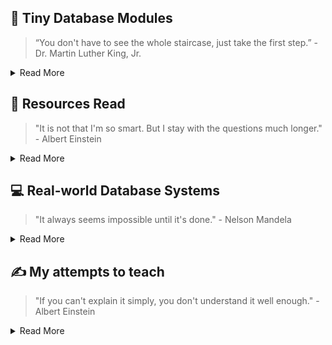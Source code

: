 ## 📎 Tiny Database Modules
> “You don't have to see the whole staircase, just take the first step.”  - Dr. Martin Luther King, Jr.

<details>
<summary>Read More</summary>

#### Individual Database Components
- [yacc parser](https://github.com/db-modules/tiny-yacc-sql-parser): `YACC`, SQL Parser
- [tiny-sql-rewriter](https://github.com/db-modules/tiny-sql-rewriter): SQL rewriter, analyser
- [tiny-planner](https://github.com/db-modules/tiny-planner): LogicalPlan `Builder`, Logical Plan Rule Based `Optimizer`, `Execution` Engine
- [tiny-exec-engine](https://github.com/db-modules/colexec-db) : Vectorized `Execution Engine`
- [serializable snapshot isolation](https://github.com/db-modules/serialized-snapshot-isolation): `Isolation Level`, Transactions
- [lsm tree](https://github.com/db-modules/lsm-tree): `Storage Engine`, Memtable, WAL
- [tiny-java-db](https://github.com/db-modules/tiny-db): `Volcano Model`, Query Optimizer

```markdown
┌───────┐  ┌───────┐  ┌───────┐  ┌───────┐   ┌───────┐   ┌───────┐
│       │  │       │  │ RBO   │  │       │   │ Txn   │   │ Col   │
│Parse  ├─►│Rewrite├─►│  +    ├─►│ Exec  ├──►│  +    |──►| LSM   │
│       │  │       │  │ CBO   │  │Engine │   │ WAL   │   │       │
└───────┘  └───────┘  └───────┘  └───────┘   └───────┘   └───────┘
```

#### Misc Database Components
- [embedded server](https://github.com/db-modules/tiny-embedded-server): `Sockets`
- [workerpool](https://github.com/db-modules/workerpool): `job queue`, `worker pool`
- [lotsaa](https://github.com/db-modules/lotsaa): `benchmark`, `concurrent access`

#### Simple Distributed Systems
- [leader election](https://github.com/db-modules/distributed_leader_election): `Layered BFS`, `Flood Max`
- [network topology optimizer](https://github.com/db-modules/network_topology_optimizer): `Heuristics`, `Topology`
- [geo-spark-lite](https://github.com/db-modules/spatial-spark-rdd): `Spark RDD`, `Apache Sedona`, `Spatial Indexing`

</details>

## 📗 Resources Read
> "It is not that I'm so smart. But I stay with the questions much longer." - Albert Einstein

<details>
<summary>Read More</summary>

#### Papers
- [Spanner](https://static.googleusercontent.com/media/research.google.com/en//archive/spanner-osdi2012.pdf) - Distributed `Strict Serializable Transaction` using True Time
- [Elkan's Kmeans](https://cdn.aaai.org/ICML/2003/ICML03-022.pdf) - Fast `Kmeans` Algorithm using Triangle Inequality Property
- [A method for implementing Lock-Free shared Data Structures](https://dl.acm.org/doi/pdf/10.1145/165231.165265) - Coordination Technique, Caching Algo
- [Bkd-Tree](https://users.cs.duke.edu/~pankaj/publications/papers/bkd-sstd.pdf) - KD Tree, LSM Tree

#### Books
- [Patterns of Distributed Systems](https://martinfowler.com/articles/patterns-of-distributed-systems/) - `Spanner` 2PC etc.
- [Algorithms and Data Structures for Massive Datasets](https://a.co/d/j4aYee9) - BF, `Count-Min` Sketch, HyperLogLog, Reservoir `Sampling`.
- [Database Design and Implementation](https://a.co/d/9cJnBev) -  Great for understanding embedded Java databases like Apache `Derby`

</details>

## 💻 Real-world Database Systems
> "It always seems impossible until it's done." - Nelson Mandela

<details>
<summary>Read More</summary>
  
#### Production Key-Value Stores (Learned)
- [HaloDB](https://github.com/db-modules/HaloDB): InMemory, KV, `Log Structure`, Bitcask
- [OHC](https://github.com/db-modules/ohc): Cache, `OffHeap`, GC, Big Cache
- [LevelDB](https://github.com/db-modules/leveldb): `LSM` Tree
- [StormDB](https://github.com/db-modules/stormdb): Similar to HaloDB
- [Go-YCSB](https://github.com/db-modules/go-ycsb): KV Benchmark, `YCSB`

#### Production Distributed Databases (Planning to Learn)
- [CockroachDB](https://github.com/cockroachdb/cockroach): well documented, co-exec, has logical/physical optimizer, exec engine
- [Prometheus](https://github.com/db-modules/prometheus): PromQL, TSDB
- [Presto](https://github.com/prestodb/presto): RBO, CBO

</details>

## ✍ My attempts to teach
> "If you can't explain it simply, you don't understand it well enough." - Albert Einstein

<details>
<summary>Read More</summary>

#### Technical works
- [Copy Ahead Segment Ring](https://utd-ir.tdl.org/server/api/core/bitstreams/bca5d1fb-7b45-403c-b435-4d965d387367/content) - New Memtable Design, Evolution of Database Systems
- [Method for Implementing lock-free shared data structure](https://www.youtube.com/watch?v=MK1ZqqW-9gM) - Coordination Technique, Large Objects
- [TinyDB](https://www.youtube.com/playlist?list=PLVd_ZXv73U8jqQHvW_R5oQF8qo8SHv3Re) - Tiny Database written in Java
- [Tiny Compiler](https://medium.com/javarevisited/build-a-tiny-compiler-in-java-662f67a1ce85) - Tiny Compiler written in Java
- [Using spark for spatial data management](https://medium.com/sys-base/spatial-partitioned-rdd-using-kd-tree-in-spark-102e0b53564b) - Spark RDD, KD Tree
- [Design Patterns](https://medium.com/sde-base/design-pattern-in-java-bafd91a5d24e) - Design Pattern from GoF.

</details>
